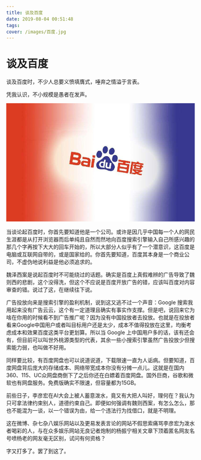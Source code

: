 ```yaml
---
title: 谈及百度
date: 2019-08-04 00:51:48
tags:
cover: /images/百度.jpg
---
```

# 谈及百度

谈及百度时，不少人总要义愤填膺式，唾弃之情溢于言表。

凭我认识，不小规模是愚者在发声。

![百度](/images/百度.jpg)

当谈论起百度时，你首先要知道他是一个公司。或许是因几乎中国每一个人的网民生涯都是从打开浏览器而后单纯且自然而然地向百度搜索引擎输入自己所感兴趣的那几个字再按下大大的回车开始的，所以大部分人似乎有了一个潜意识，这百度是电脑或互联网自带的，或是国家给的。你首先要知道，百度其本身是一个商业公司，不虚伪地说利益是他必须追求的。

魏泽西案是说起百度时不可能绕过的话题。确实是百度上真假难辨的广告导致了魏则西的悲剧，这个没得洗，但这个不应说是百度开放广告的错，应该叫百度对内容审查的错。说过了这，在继续往下说。

广告投放向来是搜索引擎的盈利机制，说到这又逃不过一个声音：Google 搜索我用起来没有广告云云，这个有一定道理且确实有事实作支撑。但是吧，说回来它为啥在你用的时候看不到广告推广呢？因为没有中国投放者去投放。也就是在投放者看来Google中国用户或者叫目标用户还是太少，成本不值得投放在这里，均衡考虑成本和效果百度这类平台更划算。所以当 Google 上中国用户多的话，该有还会有，但目前可以叫世外桃源类型的代表，其余一些小搜索引擎虽然广告投放少但搜索能力弱，也叫做不好用。

同样要比较，有百度网盘也可以说道说道，下载限速一直为人诟病。但要知道，百度网盘背后庞大的存储成本、网络带宽成本你没有分摊一点儿。这就是在国内360、115、UC众网盘商倒下了之后你还在白嫖着百度网盘。国外巨商，谷歌和微软也有网盘服务。免费版确实不限速，但容量都为15GB。

前些日子，李彦宏在AI大会上被人蓄意泼水，竟又有大把人叫好，理何在？我认为只可拿法律约束别人，道德约束自己。即便如何强调有魏则西案，有怎么怎么，那也不能混为一谈，以一个错误为由，给一个违法行为找借口，就是不明理。

这在微博、杂七杂八娱乐网站以及更易发表言论的网站不假思索痛骂李彦宏为泼水者喝彩的人，与在众多娱乐网站无良记者炮制的杨振宁相关文章下顶着匿名网友名号喷杨老的网友毫无区别，试问有何资格？

字又打多了。罢了到这了。
